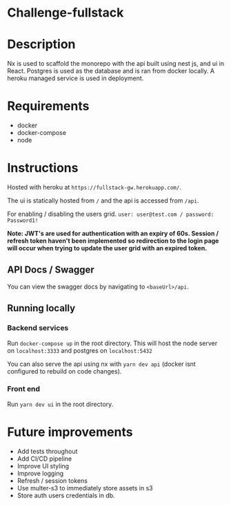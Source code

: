 # Challenge-fullstack

# Description

Nx is used to scaffold the monorepo with the api built using nest js, and ui in React. Postgres is used as the database and is ran from docker locally. A heroku managed service is used in deployment.

# Requirements

- docker
- docker-compose
- node

# Instructions

Hosted with heroku at `https://fullstack-gw.herokuapp.com/`.

The ui is statically hosted from `/` and the api is accessed from `/api`.

For enabling / disabling the users grid. `user: user@test.com / password: Password1!`

**Note: JWT's are used for authentication with an expiry of 60s. Session / refresh token haven't been implemented so redirection to the login page will occur when trying to update the user grid with an expired token.**

## API Docs / Swagger

You can view the swagger docs by navigating to `<baseUrl>/api`.

## Running locally

### Backend services

Run `docker-compose up` in the root directory. This will host the node server on `localhost:3333` and postgres on `localhost:5432`

You can also serve the api using nx with `yarn dev api` (docker isnt configured to rebuild on code changes).

### Front end

Run `yarn dev ui` in the root directory.

# Future improvements

- Add tests throughout
- Add CI/CD pipeline
- Improve UI styling
- Improve logging
- Refresh / session tokens
- Use multer-s3 to immediately store assets in s3
- Store auth users credentials in db.
